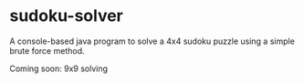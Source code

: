 # sudoku-solver
A console-based java program to solve a 4x4 sudoku puzzle using a simple brute force method.

Coming soon:
9x9 solving
